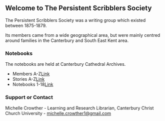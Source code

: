 ## Welcome to The Persistent Scribblers Society

The Persistent Scribblers Society was a writing group which existed between 1875-1879.

Its members came from a wide geographical area, but were mainly centred around families in the Canterbury and South East Kent area.

### Notebooks

The notebooks are held at Canterbury Cathedral Archives.

- Members A-Z[Link](http://github.com/)
- Stories A-Z[Link](http://github.com/) 
- Notebooks 1-18[Link](http://github.com/) 

### Support or Contact

Michelle Crowther - Learning and Research Librarian, Canterbury Christ Church University - michelle.crowther1@gmail.com
